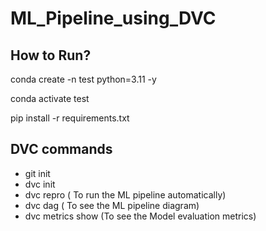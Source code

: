 # ML_Pipeline_using_DVC

## How to Run?

conda create -n test python=3.11 -y

conda activate test

pip install -r requirements.txt

## DVC commands
- git init
- dvc init
- dvc repro         ( To run the ML pipeline automatically)
- dvc dag           ( To see the ML pipeline diagram)
- dvc metrics show  (To see the Model evaluation metrics) 